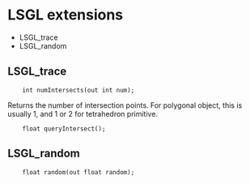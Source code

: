 # LSGL extensions

* LSGL_trace
* LSGL_random

## LSGL_trace

```
    int numIntersects(out int num);
```

Returns the number of intersection points. For polygonal object, this is usually 1, and 1 or 2 for tetrahedron primitive.

```
    float queryIntersect();
```

## LSGL_random

```
    float random(out float random);
```
